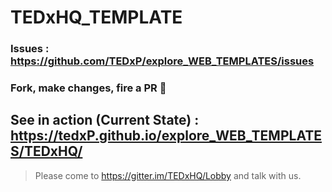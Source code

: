 # TEDxHQ_TEMPLATE

### Issues : https://github.com/TEDxP/explore_WEB_TEMPLATES/issues
### Fork, make changes, fire a PR :tada:

## See in action (Current State) : https://tedxP.github.io/explore_WEB_TEMPLATES/TEDxHQ/

> Please come to https://gitter.im/TEDxHQ/Lobby and talk with us.
